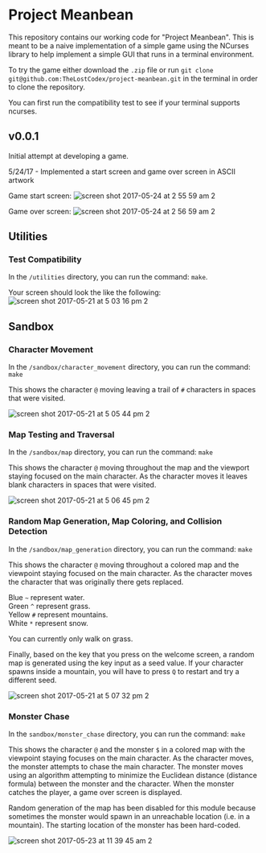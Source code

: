 # Project Meanbean

This repository contains our working code for "Project Meanbean". This is meant to be a naive implementation of a simple game using the NCurses library to help implement a simple GUI that runs in a terminal environment.

To try the game either download the `.zip` file or run `git clone git@github.com:TheLostCodex/project-meanbean.git` in the terminal in order to clone the repository.

You can first run the compatibility test to see if your terminal supports ncurses.

## v0.0.1

Initial attempt at developing a game. 

5/24/17 - Implemented a start screen and game over screen in ASCII artwork

Game start screen:
![screen shot 2017-05-24 at 2 55 59 am 2](https://cloud.githubusercontent.com/assets/16892494/26404162/9645985e-402c-11e7-9ee4-bdc1423b5678.png)

Game over screen:
![screen shot 2017-05-24 at 2 56 59 am 2](https://cloud.githubusercontent.com/assets/16892494/26404190/ac383914-402c-11e7-927c-81fdfe419171.png)


## Utilities

### Test Compatibility

In the `/utilities` directory, you can run the command: `make`.

Your screen should look the like the following:
![screen shot 2017-05-21 at 5 03 16 pm 2](https://cloud.githubusercontent.com/assets/16892494/26291058/72857d4e-3e47-11e7-9d9d-6cbe7c2fd149.png)

## Sandbox

### Character Movement

In the `/sandbox/character_movement` directory, you can run the command: `make`

This shows the character `@` moving leaving a trail of `#` characters in spaces that were visited.

![screen shot 2017-05-21 at 5 05 44 pm 2](https://cloud.githubusercontent.com/assets/16892494/26291105/c2fc2be2-3e47-11e7-8f42-db1e6eb2f50f.png)

### Map Testing and Traversal

In the `/sandbox/map` directory, you can run the command: `make`

This shows the character `@` moving throughout the map and the viewport staying focused on the main character. As the character moves it leaves blank characters in spaces that were visited.

![screen shot 2017-05-21 at 5 06 45 pm 2](https://cloud.githubusercontent.com/assets/16892494/26291121/e528e6b0-3e47-11e7-918c-563d8ed1b8fe.png)


### Random Map Generation, Map Coloring, and Collision Detection

In the `/sandbox/map_generation` directory, you can run the command: `make`

This shows the character `@` moving throughout a colored map and the viewpoint staying focused on the main character. As the character moves the character that was originally there gets replaced.

Blue `~` represent water.  
Green `^` represent grass.  
Yellow `#` represent mountains.  
White `*` represent snow.  

You can currently only walk on grass.

Finally, based on the key that you press on the welcome screen, a random map is generated using the key input as a seed value. If your character spawns inside a mountain, you will have to press `Q` to restart and try a different seed.

![screen shot 2017-05-21 at 5 07 32 pm 2](https://cloud.githubusercontent.com/assets/16892494/26291140/00f8263a-3e48-11e7-914f-5fea4d023d56.png)

### Monster Chase

In the `sandbox/monster_chase` directory, you can run the command: `make`

This shows the character `@` and the monster `$` in a colored map with the viewpoint staying focuses on the main character. As the character moves, the monster attempts to chase the main character. The monster moves using an algorithm attempting to minimize the Euclidean distance (distance formula) between the monster and the character. When the monster catches the player, a game over screen is displayed.

Random generation of the map has been disabled for this module because sometimes the monster would spawn in an unreachable location (i.e. in a mountain). The starting location of the monster has been hard-coded.

![screen shot 2017-05-23 at 11 39 45 am 2](https://cloud.githubusercontent.com/assets/16892494/26377578/917251e4-3fac-11e7-92e1-9b4ad153b234.png)
